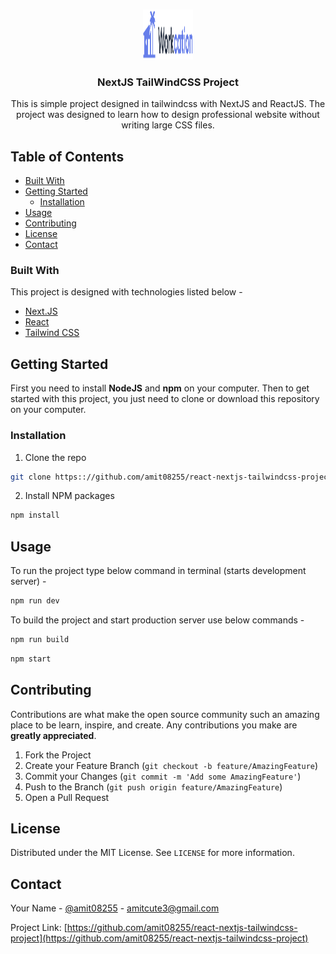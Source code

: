 
<!-- PROJECT LOGO -->
<br />
<p align="center">
  <a href="https://github.com/othneildrew/Best-README-Template">
    <img src="static/logo.svg" alt="Logo" width="80" height="80">
  </a>

  <h3 align="center">NextJS TailWindCSS Project</h3>

  <p align="center">
    This is simple project designed in tailwindcss with NextJS and ReactJS. The project was designed to learn how to design professional website without writing large CSS files.
    <br />
  </p>
</p>



<!-- TABLE OF CONTENTS -->
## Table of Contents

  * [Built With](#built-with)
* [Getting Started](#getting-started)
  * [Installation](#installation)
* [Usage](#usage)
* [Contributing](#contributing)
* [License](#license)
* [Contact](#contact)


### Built With
This project is designed with technologies listed below - 
* [Next.JS](https://nextjs.org)
* [React](https://reactjs.org)
* [Tailwind CSS](https://tailwindcss.com)



<!-- GETTING STARTED -->
## Getting Started

First you need to install **NodeJS** and **npm** on your computer.
Then to get started with this project, you just need to clone or download this repository on your computer.


### Installation

1. Clone the repo
```sh
git clone https:://github.com/amit08255/react-nextjs-tailwindcss-project.git
```
2. Install NPM packages
```sh
npm install
```



<!-- USAGE EXAMPLES -->
## Usage

To run the project type below command in terminal (starts development server) -
```sh
npm run dev
```

To build the project and start production server use below commands -
```sh
npm run build
```

```sh
npm start
```



<!-- CONTRIBUTING -->
## Contributing

Contributions are what make the open source community such an amazing place to be learn, inspire, and create. Any contributions you make are **greatly appreciated**.

1. Fork the Project
2. Create your Feature Branch (`git checkout -b feature/AmazingFeature`)
3. Commit your Changes (`git commit -m 'Add some AmazingFeature'`)
4. Push to the Branch (`git push origin feature/AmazingFeature`)
5. Open a Pull Request



<!-- LICENSE -->
## License

Distributed under the MIT License. See `LICENSE` for more information.



<!-- CONTACT -->
## Contact

Your Name - [@amit08255](https://twitter.com/amit08255) - amitcute3@gmail.com

Project Link: [https://github.com/amit08255/react-nextjs-tailwindcss-project](https://github.com/amit08255/react-nextjs-tailwindcss-project)



<!-- MARKDOWN LINKS & IMAGES -->
<!-- https://www.markdownguide.org/basic-syntax/#reference-style-links -->
[product-screenshot]: static/screenshot.jpg

